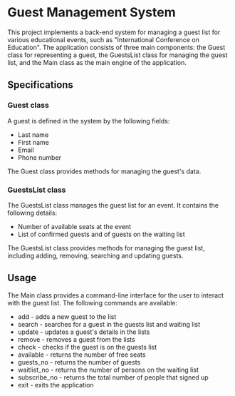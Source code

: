 # Guest Management System

This project implements a back-end system for managing a guest list for various educational events, such as "International Conference on Education". The application consists of three main components: the Guest class for representing a guest, the GuestsList class for managing the guest list, and the Main class as the main engine of the application.

## Specifications

### Guest class
A guest is defined in the system by the following fields:

- Last name
- First name
- Email
- Phone number

The Guest class provides methods for managing the guest's data.

### GuestsList class
The GuestsList class manages the guest list for an event. It contains the following details:

- Number of available seats at the event
- List of confirmed guests and of guests on the waiting list

The GuestsList class provides methods for managing the guest list, including adding, removing, searching and updating guests.

## Usage
The Main class provides a command-line interface for the user to interact with the guest list. The following commands are available:

- add - adds a new guest to the list
- search - searches for a guest in the guests list and waiting list
- update - updates a guest's details in the lists
- remove - removes a guest from the lists
- check - checks if the guest is on the guests list
- available - returns the number of free seats
- guests_no - returns the number of guests
- waitlist_no - returns the number of persons on the waiting list
- subscribe_no - returns the total number of people that signed up
- exit - exits the application
